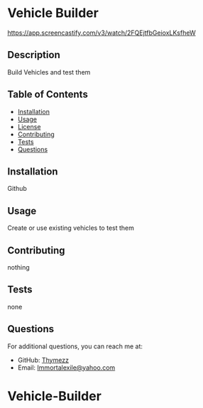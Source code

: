 # Vehicle Builder

https://app.screencastify.com/v3/watch/2FQEjtfbGeioxLKsfheW

## Description
Build Vehicles and test them

## Table of Contents
- [Installation](#installation)
- [Usage](#usage)
- [License](#license)
- [Contributing](#contributing)
- [Tests](#tests)
- [Questions](#questions)

## Installation
Github

## Usage
Create or use existing vehicles to test them



## Contributing
nothing

## Tests
none

## Questions
For additional questions, you can reach me at:
- GitHub: [Thymezz](https://github.com/Thymezz)
- Email: Immortalexile@yahoo.com
# Vehicle-Builder
